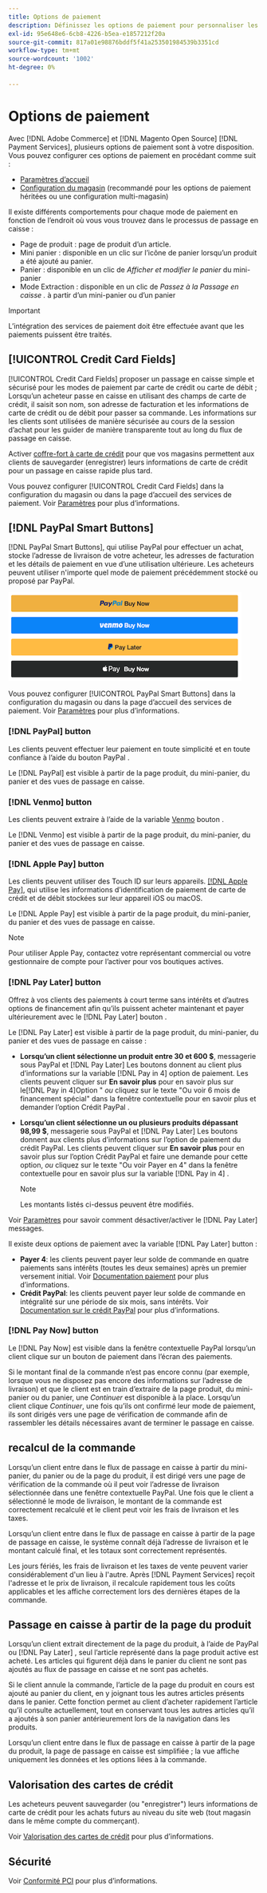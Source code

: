 ```yaml
---
title: Options de paiement
description: Définissez les options de paiement pour personnaliser les méthodes disponibles pour les clients de votre magasin.
exl-id: 95e648e6-6cb8-4226-b5ea-e1857212f20a
source-git-commit: 817a01e98876bddf5f41a253501984539b3351cd
workflow-type: tm+mt
source-wordcount: '1002'
ht-degree: 0%

---
```


# Options de paiement

Avec [!DNL Adobe Commerce] et [!DNL Magento Open Source] [!DNL Payment Services], plusieurs options de paiement sont à votre disposition. Vous pouvez configurer ces options de paiement en procédant comme suit :

* [Paramètres d’accueil](payments-home.md)
* [Configuration du magasin](configure-admin.md) (recommandé pour les options de paiement héritées ou une configuration multi-magasin)

Il existe différents comportements pour chaque mode de paiement en fonction de l’endroit où vous vous trouvez dans le processus de passage en caisse :

* Page de produit : page de produit d’un article.
* Mini panier : disponible en un clic sur l’icône de panier lorsqu’un produit a été ajouté au panier.
* Panier : disponible en un clic de _Afficher et modifier le panier_ du mini-panier
* Mode Extraction : disponible en un clic de _Passez à la Passage en caisse ._ à partir d’un mini-panier ou d’un panier

>[!IMPORTANT]
>
>L’intégration des services de paiement doit être effectuée avant que les paiements puissent être traités.

## [!UICONTROL Credit Card Fields]

[!UICONTROL Credit Card Fields] proposer un passage en caisse simple et sécurisé pour les modes de paiement par carte de crédit ou carte de débit ; Lorsqu’un acheteur passe en caisse en utilisant des champs de carte de crédit, il saisit son nom, son adresse de facturation et les informations de carte de crédit ou de débit pour passer sa commande. Les informations sur les clients sont utilisées de manière sécurisée au cours de la session d’achat pour les guider de manière transparente tout au long du flux de passage en caisse.

Activer [coffre-fort à carte de crédit](#vaulting) pour que vos magasins permettent aux clients de sauvegarder (enregistrer) leurs informations de carte de crédit pour un passage en caisse rapide plus tard.

Vous pouvez configurer [!UICONTROL Credit Card Fields] dans la configuration du magasin ou dans la page d’accueil des services de paiement. Voir [Paramètres](settings.md#credit-card-fields) pour plus d’informations.

## [!DNL PayPal Smart Buttons]

[!DNL PayPal Smart Buttons], qui utilise PayPal pour effectuer un achat, stocke l’adresse de livraison de votre acheteur, les adresses de facturation et les détails de paiement en vue d’une utilisation ultérieure. Les acheteurs peuvent utiliser n&#39;importe quel mode de paiement précédemment stocké ou proposé par PayPal.

![[!DNL PayPal Smart Buttons] options](assets/buttons-md.png)

Vous pouvez configurer [!UICONTROL PayPal Smart Buttons] dans la configuration du magasin ou dans la page d’accueil des services de paiement.  Voir [Paramètres](settings.md#payment-buttons) pour plus d’informations.

### [!DNL PayPal] button

Les clients peuvent effectuer leur paiement en toute simplicité et en toute confiance à l’aide du bouton PayPal .

Le [!DNL PayPal] est visible à partir de la page produit, du mini-panier, du panier et des vues de passage en caisse.

### [!DNL Venmo] button

Les clients peuvent extraire à l’aide de la variable [Venmo](https://venmo.com/) bouton .

Le [!DNL Venmo] est visible à partir de la page produit, du mini-panier, du panier et des vues de passage en caisse.

### [!DNL Apple Pay] button

Les clients peuvent utiliser des Touch ID sur leurs appareils. [[!DNL Apple Pay]](https://www.apple.com/apple-pay/), qui utilise les informations d’identification de paiement de carte de crédit et de débit stockées sur leur appareil iOS ou macOS.

Le [!DNL Apple Pay] est visible à partir de la page produit, du mini-panier, du panier et des vues de passage en caisse.

>[!NOTE]
>
> Pour utiliser Apple Pay, contactez votre représentant commercial ou votre gestionnaire de compte pour l’activer pour vos boutiques actives.

### [!DNL Pay Later] button

Offrez à vos clients des paiements à court terme sans intérêts et d’autres options de financement afin qu’ils puissent acheter maintenant et payer ultérieurement avec le [!DNL Pay Later] bouton .

Le [!DNL Pay Later] est visible à partir de la page produit, du mini-panier, du panier et des vues de passage en caisse :

* **Lorsqu’un client sélectionne un produit entre 30 et 600 $**, messagerie sous PayPal et [!DNL Pay Later] Les boutons donnent au client plus d’informations sur la variable [!DNL Pay in 4] option de paiement. Les clients peuvent cliquer sur **En savoir plus** pour en savoir plus sur le[!DNL Pay in 4]Option &quot; _ou_ cliquez sur le texte &quot;Ou voir 6 mois de financement spécial&quot; dans la fenêtre contextuelle pour en savoir plus et demander l’option Crédit PayPal .
* **Lorsqu’un client sélectionne un ou plusieurs produits dépassant 98,99 $**, messagerie sous PayPal et [!DNL Pay Later] Les boutons donnent aux clients plus d’informations sur l’option de paiement du crédit PayPal. Les clients peuvent cliquer sur **En savoir plus** pour en savoir plus sur l’option Crédit PayPal et faire une demande pour cette option, _ou_ cliquez sur le texte &quot;Ou voir Payer en 4&quot; dans la fenêtre contextuelle pour en savoir plus sur la variable [!DNL Pay in 4] .

   >[!NOTE]
   >
   >Les montants listés ci-dessus peuvent être modifiés.

Voir [Paramètres](settings.md#payment-buttons) pour savoir comment désactiver/activer le [!DNL Pay Later] messages.

Il existe deux options de paiement avec la variable [!DNL Pay Later] button :

* **Payer 4**: les clients peuvent payer leur solde de commande en quatre paiements sans intérêts (toutes les deux semaines) après un premier versement initial. Voir [Documentation paiement](https://www.paypal.com/us/digital-wallet/ways-to-pay/buy-now-pay-later) pour plus d’informations.
* **Crédit PayPal**: les clients peuvent payer leur solde de commande en intégralité sur une période de six mois, sans intérêts. Voir [Documentation sur le crédit PayPal](https://www.paypal.com/us/webapps/mpp/paypal-credit) pour plus d’informations.

### [!DNL Pay Now] button

Le [!DNL Pay Now] est visible dans la fenêtre contextuelle PayPal lorsqu’un client clique sur un bouton de paiement dans l’écran des paiements.

Si le montant final de la commande n’est pas encore connu (par exemple, lorsque vous ne disposez pas encore des informations sur l’adresse de livraison) et que le client est en train d’extraire de la page produit, du mini-panier ou du panier, une _Continuer_ est disponible à la place. Lorsqu’un client clique _Continuer_, une fois qu’ils ont confirmé leur mode de paiement, ils sont dirigés vers une page de vérification de commande afin de rassembler les détails nécessaires avant de terminer le passage en caisse.

## recalcul de la commande

Lorsqu’un client entre dans le flux de passage en caisse à partir du mini-panier, du panier ou de la page du produit, il est dirigé vers une page de vérification de la commande où il peut voir l’adresse de livraison sélectionnée dans une fenêtre contextuelle PayPal. Une fois que le client a sélectionné le mode de livraison, le montant de la commande est correctement recalculé et le client peut voir les frais de livraison et les taxes.

Lorsqu’un client entre dans le flux de passage en caisse à partir de la page de passage en caisse, le système connaît déjà l’adresse de livraison et le montant calculé final, et les totaux sont correctement représentés.

Les jours fériés, les frais de livraison et les taxes de vente peuvent varier considérablement d&#39;un lieu à l&#39;autre. Après [!DNL Payment Services] reçoit l&#39;adresse et le prix de livraison, il recalcule rapidement tous les coûts applicables et les affiche correctement lors des dernières étapes de la commande.

## Passage en caisse à partir de la page du produit

Lorsqu’un client extrait directement de la page du produit, à l’aide de PayPal ou [!DNL Pay Later] , seul l’article représenté dans la page produit active est acheté. Les articles qui figurent déjà dans le panier du client ne sont pas ajoutés au flux de passage en caisse et ne sont pas achetés.

Si le client annule la commande, l’article de la page du produit en cours est ajouté au panier du client, en y joignant tous les autres articles présents dans le panier. Cette fonction permet au client d’acheter rapidement l’article qu’il consulte actuellement, tout en conservant tous les autres articles qu’il a ajoutés à son panier antérieurement lors de la navigation dans les produits.

Lorsqu’un client entre dans le flux de passage en caisse à partir de la page du produit, la page de passage en caisse est simplifiée ; la vue affiche uniquement les données et les options liées à la commande.

## Valorisation des cartes de crédit

Les acheteurs peuvent sauvegarder (ou &quot;enregistrer&quot;) leurs informations de carte de crédit pour les achats futurs au niveau du site web (tout magasin dans le même compte du commerçant).

Voir [Valorisation des cartes de crédit](vaulting.md) pour plus d’informations.

## Sécurité

Voir [Conformité PCI](security.md#pci-compliance) pour plus d’informations.
